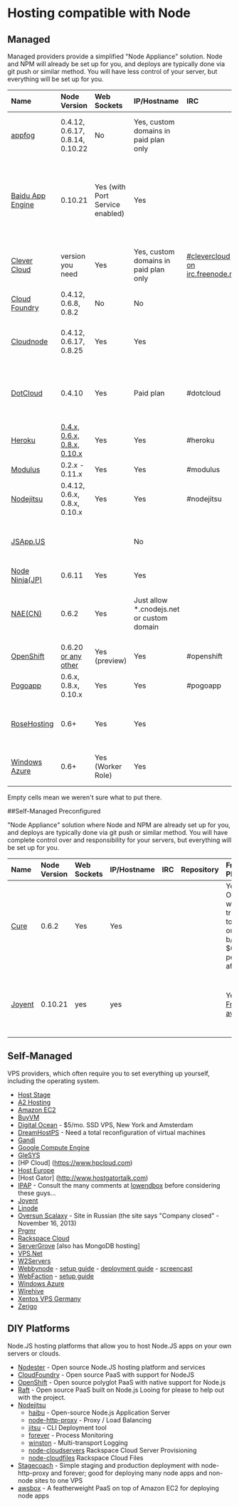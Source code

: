 # Hosting compatible with Node

## Managed

Managed providers provide a simplified "Node Appliance" solution. Node and NPM will already be set up for you, and deploys are typically done via git push or similar method. You will have less control of your server, but everything will be set up for you.

Name | Node Version | Web Sockets | IP/Hostname | IRC | Repository | Free Plan | Paid Plans | Notes |
:-----------|:------------|:-------------|:-------------|:-------------|:-------------|:-------------|:-------------|:-------------------------------------|
[appfog](http://appfog.com/) | 0.4.12, 0.6.17, 0.8.14, 0.10.22 | No | Yes, custom domains in paid plan only | | [appfog](https://github.com/appfog) | Yes – up to 2G RAM for your applications | Yes – monthly subscriptions and enterprise support available | General Availability
[Baidu App Engine](http://developer.baidu.com/cloud/rt) | 0.10.21 | Yes (with Port Service enabled) | Yes | | [BaiduAppEngine](https://github.com/BaiduAppEngine) | No |  [CNY 0.1 / Day / Instance at least](http://developer.baidu.com/wiki/index.php?title=docs/cplat/bae/bill#.E8.AE.A1.E8.B4.B9.E6.A0.87.E5.87.86), Postpaid | MySQL, MongoDB, Redis, Memcache, SSH Login, NFS, CDN and many service supported 
[Clever Cloud](http://www.clever-cloud.com/) | version you need | Yes | Yes, custom domains in paid plan only | [#clevercloud on irc.freenode.net](irc://irc.freenode.net:6667/clevercloud) | [Clever Cloud on github](https://github.com/clevercloud) | No, just a free trial | Yes – pay as you go model | General Availability, launch of [nodejs-cloud](http://nodejs-cloud.com)
[Cloud Foundry](http://www.cloudfoundry.com) | 0.4.12, 0.6.8, 0.8.2 | No | No | | [cloudfoundry](https://github.com/cloudfoundry) | Yes - Only during beta. | | Beta, accepting signups
[Cloudnode](http://cloudno.de) | 0.4.12, 0.6.17, 0.8.25 | Yes | Yes | | | Yes - Up to 3 VMs, 25 MB CouchDB space, 250,000 requests/month. | | Beta (accepting signups) - powered by Nodester 
[DotCloud](http://www.dotcloud.com) | 0.4.10 | Yes | Paid plan | #dotcloud | [dotcloud](https://github.com/dotcloud) |  | Pro - $99/month, 4 services. Enterprise - Unlimited services. | 
[Heroku](http://heroku.com) | [0.4.x, 0.6.x, 0.8.x, 0.10.x](http://heroku-buildpack-nodejs.s3.amazonaws.com/manifest.nodejs) | Yes | Yes | #heroku | [heroku](http://github.com/heroku) | Yes - 1 Dyno (512 MB Ram) | $0.05/hour/dyno  | 
[Modulus](http://modulus.io) | 0.2.x - 0.11.x | Yes | Yes | #modulus | [OnModulus](https://github.com/onmodulus) | $15 free credits | $0.02/hour per instance | Live on AWS
[Nodejitsu](http://nodejitsu.com) | 0.4.12, 0.6.x, 0.8.x, 0.10.x | Yes | Yes | #nodejitsu | [nodejitsu](http://github.com/nodejitsu) | 30 days sandbox | Yes | now with Joyent
[JSApp.US](http://jsapp.us) | | | No | | [node-host](https://github.com/matthewfl/node-host) | | | Open signup, web editing/npm command
[Node Ninja(JP)](https://node-ninja.com) | 0.6.11 | Yes | Yes | | | Yes |  | In Private Beta
[NAE(CN)](http://cnodejs.net) | 0.6.2 | Yes | Just allow *.cnodejs.net or custom domain | | | Yes - You can create 10 apps. And you can request a MongoDB for every app. | | Open (with invite)
[OpenShift](https://openshift.redhat.com/) | 0.6.20 [or any other](https://openshift.redhat.com/community/blogs/any-version-of-nodejs-you-want-in-the-cloud-openshift-does-it-paas-style)| Yes (preview) | Yes | #openshift | [openshift](https://github.com/openshift) | Yes | | Open
[Pogoapp](http://pogoapp.com) | 0.6.x, 0.8.x, 0.10.x | Yes | Yes | #pogoapp | [pogoapp](http://github.com/pogoapp) | Yes - Trial | Paid Beta | Private Beta
[RoseHosting](http://www.rosehosting.com) | 0.6+ | Yes | Yes | | | | Yes - Fully Managed VPS Hosting Plans - 24×7 EPIC Support ||
[Windows Azure](http://www.windowsazure.com/en-us/develop/nodejs/) | 0.6+ |Yes (Worker Role) | Yes || [Azure-Sdk-for-Node](http://github.com/WindowsAzure/azure-sdk-for-node) |3 month free trial 10 free web sites forever | Yes ||

Empty cells mean we weren't sure what to put there. 

##Self-Managed Preconfigured

"Node Appliance" solution where Node and NPM are already set up for you, and deploys are typically done via git push or similar method. You will have complete control over and responsibility for your servers, but everything will be set up for you.

Name | Node Version | Web Sockets | IP/Hostname | IRC | Repository | Free Plan | Paid Plans | Notes |
:-----------|:------------|:-------------|:-------------|:-------------|:-------------|:-------------|:-------------|:-------------------------------------|
[Cure](http://cure.willsave.me) | 0.6.2 | Yes | Yes | | | Yes - One week trial. (Up to 1GB outgoing b/w, $0.18 per GB after.) | $12.95/month per server. | Uses Rackspace rather than Amazon EC2 |
[Joyent](http://www.joyentcloud.com/products/appliances/nodejs-smartmachine/) | 0.10.21 | yes | yes | | | Yes - [Free trial available](https://my.joyentcloud.com/landing/signup/70180000000ShEu) | Plans starting from $0.008/hour, up to $2.56/hour, depending on instance size | Custom SmartOS template, running on the [Joyent Public Cloud](http://www.joyent.com/) |


## Self-Managed

VPS providers, which often require you to set everything up yourself, including the operating system.
* [Host Stage](http://www.host-stage.net/linuxvps.php)
* [A2 Hosting](http://www.a2hosting.com/web-development/nodejs-hosting)
* [Amazon EC2](http://aws.amazon.com/ec2)
* [BuyVM](http://www.buyvm.net)
* [Digital Ocean](https://www.digitalocean.com/) - $5/mo. SSD VPS, New York and Amsterdam
* [DreamHostPS](http://www.dreamhost.com/hosting-vps.html) - Need a total reconfiguration of virtual machines
* [Gandi](http://en.gandi.net/hosting)
* [Google Compute Engine](https://cloud.google.com/products/compute-engine/)
* [GleSYS](http://glesys.com/vps.php)
* [HP Cloud] (https://www.hpcloud.com)
* [Host Europe](http://www.hosteurope.de)
* [Host Gator] (http://www.hostgatortalk.com)
* [IPAP](http://ipap.co) - Consult the many comments at [lowendbox](http://www.lowendbox.com/) before considering these guys…
* [Joyent](http://www.joyentcloud.com/products/appliances/nodejs-smartmachine/)
* [Linode](http://www.linode.com)
* [Oversun Scalaxy](http://www.scalaxy.ru) - Site in Russian (the site says "Company closed" - November 16, 2013)
* [Prgmr](http://prgmr.com)
* [Rackspace Cloud](http://www.rackspacecloud.com)
* [ServerGrove](http://servergrove.com) [also has MongoDB hosting]
* [VPS.Net](https://www.vps.net/vps-signup)
* [W2Servers](http://w2servers.com)
* [Webbynode](http://www.webbynode.com) - [setup guide](http://blog.dtrejo.com/nodejs-for-server-newbs) - [deployment guide](http://guides.webbynode.com/articles/rapidapps/nodejs.html) - [screencast](http://vimeo.com/15406437)
* [WebFaction](http://webfaction.com) - [setup guide](http://davestevens.us/articles/setting-up-nodejs-on-webfaction-revised)
* [Windows Azure](https://www.windowsazure.com/en-us/develop/nodejs/tutorials/linux-virtual-machine/)
* [Wirehive](http://www.wirehive.net/hosting/managed-hosting)
* [Xentos VPS Germany](http://www.xentos.de/)
* [Zerigo](http://www.zerigo.com/)

## DIY Platforms

Node.JS hosting platforms that allow you to host Node.JS apps on your own servers or clouds.

* [Nodester](http://nodester.com/) - Open source Node.JS hosting platform and services
* [CloudFoundry](https://github.com/cloudfoundry) - Open source PaaS with support for NodeJS
* [OpenShift](https://openshift.redhat.com/community/open-source) - Open source polyglot PaaS with native support for Node.js
* [Raft](https://github.com/MangoRaft/Raft) - Open source PaaS built on Node.js Looing for please to help out with the project.
* [Nodejitsu](http://github.com/nodejitsu)
  * [haibu](http://github.com/nodejitsu/haibu) - Open-source Node.js Application Server
  * [node-http-proxy](http://github.com/nodejitsu/node-http-proxy) - Proxy / Load Balancing
  * [jitsu](http://github.com/nodejitsu/jitsu) - CLI Deployment tool
  * [forever](http://github.com/nodejitsu/forever) - Process Monitoring
  * [winston](http://github.com/indexzero/winston) - Multi-transport Logging
  * [node-cloudservers](http://github.com/nodejitsu/node-cloudservers) Rackspace Cloud Server Provisioning
  * [node-cloudfiles](http://github.com/nodejitsu/node-cloudfiles) Rackspace Cloud Files
* [Stagecoach](http://github.com/punkave/stagecoach) - Simple staging and production deployment with node-http-proxy and forever; good for deploying many node apps and non-node sites to one VPS
* [awsbox](https://github.com/mozilla/awsbox) - A featherweight PaaS on top of Amazon EC2 for deploying node apps